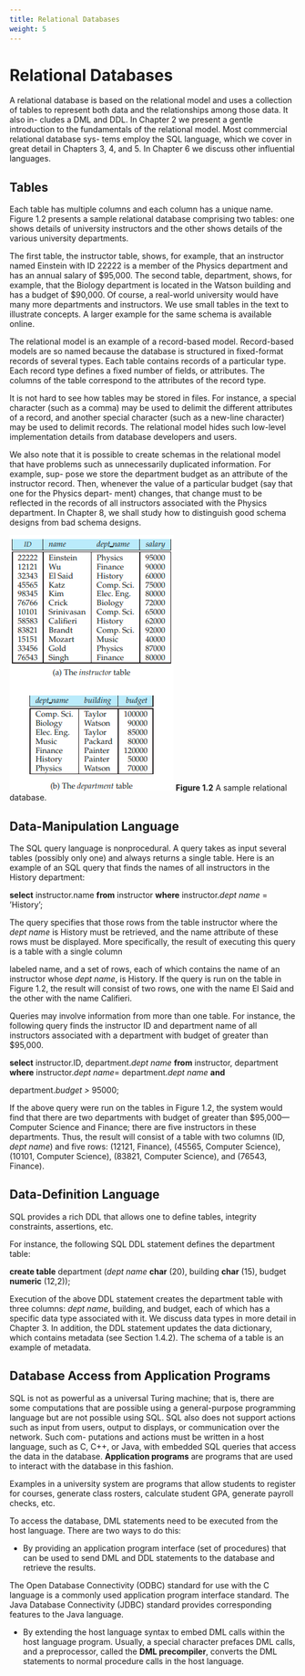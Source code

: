 ```yaml
---
title: Relational Databases
weight: 5
---
```


# Relational Databases

A relational database is based on the relational model and uses a collection of tables to represent both data and the relationships among those data. It also in- cludes a DML and DDL. In Chapter 2 we present a gentle introduction to the fundamentals of the relational model. Most commercial relational database sys- tems employ the SQL language, which we cover in great detail in Chapters 3, 4, and 5. In Chapter 6 we discuss other influential languages.

## Tables

Each table has multiple columns and each column has a unique name. Figure 1.2 presents a sample relational database comprising two tables: one shows details of university instructors and the other shows details of the various university departments.

The first table, the instructor table, shows, for example, that an instructor named Einstein with ID 22222 is a member of the Physics department and has an annual salary of $95,000. The second table, department, shows, for example, that the Biology department is located in the Watson building and has a budget of $90,000. Of course, a real-world university would have many more departments and instructors. We use small tables in the text to illustrate concepts. A larger example for the same schema is available online.

The relational model is an example of a record-based model. Record-based models are so named because the database is structured in fixed-format records of several types. Each table contains records of a particular type. Each record type defines a fixed number of fields, or attributes. The columns of the table correspond to the attributes of the record type.

It is not hard to see how tables may be stored in files. For instance, a special character (such as a comma) may be used to delimit the different attributes of a record, and another special character (such as a new-line character) may be used to delimit records. The relational model hides such low-level implementation details from database developers and users.

We also note that it is possible to create schemas in the relational model that have problems such as unnecessarily duplicated information. For example, sup- pose we store the department budget as an attribute of the instructor record. Then, whenever the value of a particular budget (say that one for the Physics depart- ment) changes, that change must to be reflected in the records of all instructors associated with the Physics department. In Chapter 8, we shall study how to distinguish good schema designs from bad schema designs.

![alt A sample relational database](sample.png)
**Figure 1.2** A sample relational database.

## Data-Manipulation Language

The SQL query language is nonprocedural. A query takes as input several tables (possibly only one) and always returns a single table. Here is an example of an SQL query that finds the names of all instructors in the History department:

**select** instructor.name **from** instructor **where** instructor._dept name_ = ’History’;

The query specifies that those rows from the table instructor where the _dept name_ is History must be retrieved, and the name attribute of these rows must be displayed. More specifically, the result of executing this query is a table with a single column  

labeled name, and a set of rows, each of which contains the name of an instructor whose _dept name_, is History. If the query is run on the table in Figure 1.2, the result will consist of two rows, one with the name El Said and the other with the name Califieri.

Queries may involve information from more than one table. For instance, the following query finds the instructor ID and department name of all instructors associated with a department with budget of greater than $95,000.

**select** instructor.ID, department._dept name_ **from** instructor, department **where** instructor._dept name_\= department._dept name_ **and**

department._budget >_ 95000;

If the above query were run on the tables in Figure 1.2, the system would find that there are two departments with budget of greater than $95,000—Computer Science and Finance; there are five instructors in these departments. Thus, the result will consist of a table with two columns (ID, _dept name_) and five rows: (12121, Finance), (45565, Computer Science), (10101, Computer Science), (83821, Computer Science), and (76543, Finance).

## Data-Definition Language

SQL provides a rich DDL that allows one to define tables, integrity constraints, assertions, etc.

For instance, the following SQL DDL statement defines the department table:

**create table** department (_dept name_ **char** (20), building **char** (15), budget **numeric** (12,2));

Execution of the above DDL statement creates the department table with three columns: _dept name_, building, and budget, each of which has a specific data type associated with it. We discuss data types in more detail in Chapter 3. In addition, the DDL statement updates the data dictionary, which contains metadata (see Section 1.4.2). The schema of a table is an example of metadata.

## Database Access from Application Programs

SQL is not as powerful as a universal Turing machine; that is, there are some computations that are possible using a general-purpose programming language but are not possible using SQL. SQL also does not support actions such as input from users, output to displays, or communication over the network. Such com- putations and actions must be written in a host language, such as C, C++, or Java, with embedded SQL queries that access the data in the database. **Application programs** are programs that are used to interact with the database in this fashion.  

Examples in a university system are programs that allow students to register for courses, generate class rosters, calculate student GPA, generate payroll checks, etc.

To access the database, DML statements need to be executed from the host language. There are two ways to do this:

- By providing an application program interface (set of procedures) that can be used to send DML and DDL statements to the database and retrieve the results.

The Open Database Connectivity (ODBC) standard for use with the C language is a commonly used application program interface standard. The Java Database Connectivity (JDBC) standard provides corresponding features to the Java language.

- By extending the host language syntax to embed DML calls within the host language program. Usually, a special character prefaces DML calls, and a preprocessor, called the **DML precompiler**, converts the DML statements to normal procedure calls in the host language.


